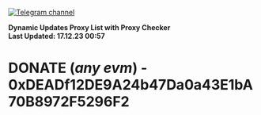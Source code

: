 [![Telegram channel](https://img.shields.io/endpoint?url=https://runkit.io/damiankrawczyk/telegram-badge/branches/master?url=https://t.me/n4z4v0d)](https://t.me/n4z4v0d) 

**Dynamic Updates Proxy List with Proxy Checker**  
**Last Updated: 17.12.23 00:57**

# DONATE (_any evm_) - 0xDEADf12DE9A24b47Da0a43E1bA70B8972F5296F2

